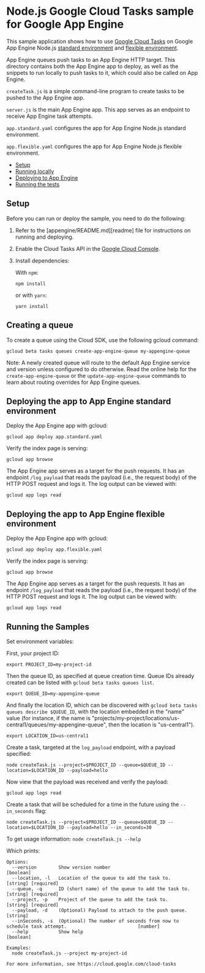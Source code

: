 # Node.js Google Cloud Tasks sample for Google App Engine

This sample application shows how to use [Google Cloud Tasks](https://cloud.google.com/cloud-tasks/)
on Google App Engine Node.js [standard environment][appengine-std] and [flexible environment][appengine-flex].

App Engine queues push tasks to an App Engine HTTP target. This directory
contains both the App Engine app to deploy, as well as the snippets to run
locally to push tasks to it, which could also be called on App Engine.

`createTask.js` is a simple command-line program to create tasks to be pushed to
the App Engine app.

`server.js` is the main App Engine app. This app serves as an endpoint to
receive App Engine task attempts.

`app.standard.yaml` configures the app for App Engine Node.js standard
environment.

`app.flexible.yaml` configures the app for App Engine Node.js flexible
environment.

* [Setup](#setup)
* [Running locally](#running-locally)
* [Deploying to App Engine](#deploying-to-app-engine)
* [Running the tests](#running-the-tests)

## Setup

Before you can run or deploy the sample, you need to do the following:

1.  Refer to the [appengine/README.md][readme] file for instructions on
    running and deploying.
1.  Enable the Cloud Tasks API in the [Google Cloud Console](https://console.cloud.google.com/apis/api/tasks.googleapis.com).
1.  Install dependencies:

    With `npm`:

        npm install

    or with `yarn`:

        yarn install

## Creating a queue

To create a queue using the Cloud SDK, use the following gcloud command:

    gcloud beta tasks queues create-app-engine-queue my-appengine-queue

Note: A newly created queue will route to the default App Engine service and
version unless configured to do otherwise. Read the online help for the
`create-app-engine-queue` or the `update-app-engine-queue` commands to learn
about routing overrides for App Engine queues.

## Deploying the app to App Engine standard environment

Deploy the App Engine app with gcloud:

    gcloud app deploy app.standard.yaml

Verify the index page is serving:

    gcloud app browse

The App Engine app serves as a target for the push requests. It has an
endpoint `/log_payload` that reads the payload (i.e., the request body) of the
HTTP POST request and logs it. The log output can be viewed with:

    gcloud app logs read

## Deploying the app to App Engine flexible environment

Deploy the App Engine app with gcloud:

    gcloud app deploy app.flexible.yaml

Verify the index page is serving:

    gcloud app browse

The App Engine app serves as a target for the push requests. It has an
endpoint `/log_payload` that reads the payload (i.e., the request body) of the
HTTP POST request and logs it. The log output can be viewed with:

    gcloud app logs read

## Running the Samples

Set environment variables:

First, your project ID:

```
export PROJECT_ID=my-project-id
```

Then the queue ID, as specified at queue creation time. Queue IDs already
created can be listed with `gcloud beta tasks queues list`.

```
export QUEUE_ID=my-appengine-queue
```

And finally the location ID, which can be discovered with
`gcloud beta tasks queues describe $QUEUE_ID`, with the location embedded in
the "name" value (for instance, if the name is
"projects/my-project/locations/us-central1/queues/my-appengine-queue", then the
location is "us-central1").

```
export LOCATION_ID=us-central1
```

Create a task, targeted at the `log_payload` endpoint, with a payload specified:

```
node createTask.js --project=$PROJECT_ID --queue=$QUEUE_ID --location=$LOCATION_ID --payload=hello
```

Now view that the payload was received and verify the payload:

```
gcloud app logs read
```

Create a task that will be scheduled for a time in the future using the
`--in_seconds` flag:

```
node createTask.js --project=$PROJECT_ID --queue=$QUEUE_ID --location=$LOCATION_ID --payload=hello --in_seconds=30
```


To get usage information: `node createTask.js --help`

Which prints:

```
Options:
  --version        Show version number                                                                         [boolean]
  --location, -l   Location of the queue to add the task to.                                         [string] [required]
  --queue, -q      ID (short name) of the queue to add the task to.                                  [string] [required]
  --project, -p    Project of the queue to add the task to.                                          [string] [required]
  --payload, -d    (Optional) Payload to attach to the push queue.                                              [string]
  --inSeconds, -s  (Optional) The number of seconds from now to schedule task attempt.                          [number]
  --help           Show help                                                                                   [boolean]

Examples:
  node createTask.js --project my-project-id

For more information, see https://cloud.google.com/cloud-tasks
```

[appengine-flex]: https://cloud.google.com/appengine/docs/flexible/nodejs
[appengine-std]: https://cloud.google.com/appengine/docs/standard/nodejs
